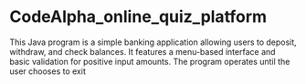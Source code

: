 # CodeAlpha_online_quiz_platform
This Java program is a simple banking application allowing users to deposit, withdraw, and check balances. It features a menu-based interface and basic validation for positive input amounts. The program operates until the user chooses to exit
